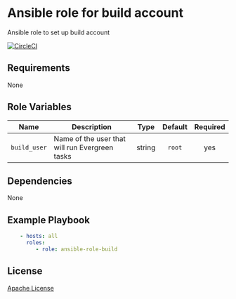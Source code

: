 Ansible role for build account
==============================

Ansible role to set up build account

[![CircleCI](https://img.shields.io/circleci/build/github/mongodb-ansible-roles/ansible-role-build/master?style=flat-square)](https://circleci.com/gh/mongodb-ansible-roles/ansible-role-build)

Requirements
------------

None

Role Variables
--------------

| Name | Description | Type | Default | Required |
|------|-------------|:----:|:-------:|:--------:|
| `build_user` | Name of the user that will run Evergreen tasks | string | `root` | yes |

Dependencies
------------

None

Example Playbook
----------------

```yaml
    - hosts: all
      roles:
         - role: ansible-role-build
```

License
-------

[Apache License](LICENSE)
